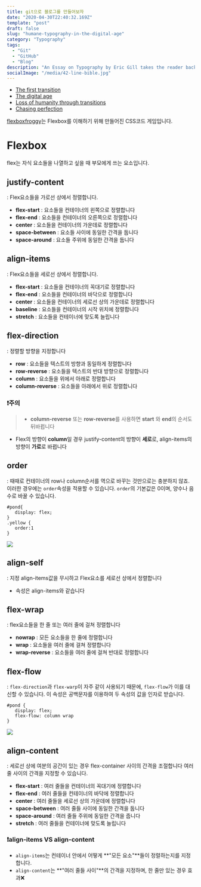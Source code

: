 ```yaml
---
title: git으로 블로그를 만들어보자
date: "2020-04-30T22:40:32.169Z"
template: "post"
draft: false
slug: "humane-typography-in-the-digital-age"
category: "Typography"
tags:
  - "Git"
  - "GitHub"
  - "Blog"
description: "An Essay on Typography by Eric Gill takes the reader back to the year 1930. The year when a conflict between two worlds came to its term. The machines of the industrial world finally took over the handicrafts."
socialImage: "/media/42-line-bible.jpg"
---
```


- [The first transition](#the-first-transition)
- [The digital age](#the-digital-age)
- [Loss of humanity through transitions](#loss-of-humanity-through-transitions)
- [Chasing perfection](#chasing-perfection)

[flexboxfroggy](https://flexboxfroggy.com/#ko)는 Flexbox를 이해하기 위해 만들어진 CSS코드 게임입니다.

# Flexbox
flex는 자식 요소들을 나열하고 싶을 때 부모에게 쓰는 요소입니다.

## justify-content 
: Flex요소들을 가로선 상에서 정렬합니다.
>
- **flex-start** : 요소들을 컨테이너의 왼쪽으로 정렬합니다
- **flex-end** : 요소들을 컨테이너의 오른쪽으로 정렬합니다
- **center** : 요소들을 컨테이너의 가운데로 정렬합니다
- **space-between** : 요소들 사이에 동일한 간격을 둡니다
- **space-around** : 요소들 주위에 동일한 간격을 둡니다

## align-items
: Flex요소들을 세로선 상에서 정렬합니다.
>
- **flex-start** : 요소들을 컨테이너의 꼭대기로 정렬합니다
- **flex-end** : 요소들을 컨테이너의 바닥으로 정렬합니다
- **center** : 요소들을 컨테이너의 세로선 상의 가운데로 정렬합니다
- **baseline** : 요소들을 컨테이너의 시작 위치에 정렬합니다
- **stretch** : 요소들을 컨테이너에 맞도록 늘립니다

## flex-direction
: 정렬할 방향을 지정합니다
>
- **row** : 요소들을 텍스트의 방향과 동일하게 정렬합니다
- **row-reverse** : 요소들을 텍스트의 반대 방향으로 정렬합니다
- **column** : 요소들을 위에서 아래로 정렬합니다
- **column-reverse** : 요소들을 아래에서 위로 정렬합니다


### ❗️주의
> - **column-reverse** 또는 **row-reverse**를 사용하면 **start** 와 **end**의 순서도 뒤바뀝니다
- Flex의 방향이 **column**일 경우 justify-content의 방향이 **세로**로, align-items의 방향이 **가로**로 바뀝니다

## order
: 때때로 컨테이너의 row나 column순서를 역으로 바꾸는 것만으로는 충분하지 않죠. 
  이러한 경우에는 `order`속성을 적용할 수 있습니다.
  `order`의 기본값은 0이며, 양수나 음수로 바꿀 수 있습니다.
>
```
#pond{
   display: flex;
}
.yellow {
   order:1
}
```
![](https://images.velog.io/images/jeongmin_sung/post/a8e38626-e3dc-4371-af70-a7fa6e072918/%E1%84%8C%E1%85%A6%E1%84%86%E1%85%A9%E1%86%A8%20%E1%84%8B%E1%85%A5%E1%86%B9%E1%84%8B%E1%85%B3%E1%86%B7-1.png)

## align-self
: 지정 align-items값을 무시하고 Flex요소를 세로선 상에서 정렬합니다

- 속성은 align-items와 같습니다


## flex-wrap
: flex요소들을 한 줄 또는 여러 줄에 걸쳐 정렬합니다
>
- **nowrap** : 모든 요소들을 한 줄에 정렬합니다
- **wrap** : 요소들을 여러 줄에 걸쳐 정렬합니다
- **wrap-reverse** : 요소들을 여러 줄에 걸쳐 반대로 정렬합니다

## flex-flow
: `flex-direction`과 `flex-warp`이 자주 같이 사용되기 때문에, `flex-flow`가 이를 대신할 수 있습니다.
이 속성은 공백문자를 이용하여 두 속성의 값을 인자로 받습니다.
>
```
#pond {
   display: flex;
   flex-flow: column wrap
}
```
![](https://images.velog.io/images/jeongmin_sung/post/6a8ecd1c-9fb7-4231-b41b-235b787711ca/%E1%84%8C%E1%85%A6%E1%84%86%E1%85%A9%E1%86%A8%20%E1%84%8B%E1%85%A5%E1%86%B9%E1%84%8B%E1%85%B3%E1%86%B72.png)

## align-content
: 세로선 상에 여분의 공간이 있는 경우 flex-container 사이의 간격을 조절합니다
  여러 줄 사이의 간격을 지정할 수 있습니다.
>
- **flex-start** : 여러 줄들을 컨테이너의 꼭대기에 정렬합니다
- **flex-end** : 여러 줄들을 컨테이너의 바닥에 정렬합니다
- **center** : 여러 줄들을 세로선 상의 가운데에 정렬합니다
- **space-between** : 여러 줄들 사이에 동일한 간격을 둡니다
- **space-around** : 여러 줄들 주위에 동일한 간격을 줍니다
- **stretch** : 여러 줄들을 컨테이너에 맞도록 늘립니다

### ❗️align-items VS align-content
- `align-items`는 컨테이너 안에서 어떻게 **"모든 요소"**들이 정렬하는지를 지정합니다.
- `align-content`는 **"여러 줄들 사이"**의 간격을 지정하며, 한 줄만 있는 경우 효과❌



